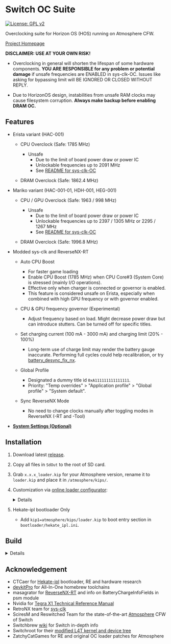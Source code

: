 # Switch OC Suite

[![License: GPL v2](https://img.shields.io/badge/License-GPL_v2-blue.svg)](https://www.gnu.org/licenses/old-licenses/gpl-2.0.en.html)

Overclocking suite for Horizon OS (HOS) running on Atmosphere CFW.

[Project Homepage](https://sintez.io/configurator.html)

**DISCLAIMER: USE AT YOUR OWN RISK!**

- Overclocking in general will shorten the lifespan of some hardware components. **YOU ARE RESPONSIBLE for any problem or potential damage** if unsafe frequencies are ENABLED in sys-clk-OC. Issues like asking for bypassing limit will BE IGNORED OR CLOSED WITHOUT REPLY.

- Due to HorizonOS design, instabilities from unsafe RAM clocks may cause filesystem corruption. **Always make backup before enabling DRAM OC.**

## Features

- Erista variant (HAC-001)
  - CPU Overclock (Safe: 1785 MHz)
    - Unsafe
      - Due to the limit of board power draw or power IC
      - Unlockable frequencies up to 2091 MHz
      - See [README for sys-clk-OC](https://github.com/Cooler3D/Switch-OC-Suite/blob/master/Source/sys-clk-OC/README.md)

  - DRAM Overclock (Safe: 1862.4 MHz)

- Mariko variant (HAC-001-01, HDH-001, HEG-001)
  - CPU / GPU Overclock (Safe: 1963 / 998 MHz)
    - Unsafe
      - Due to the limit of board power draw or power IC
      - Unlockable frequencies up to 2397 / 1305 MHz or 2295 / 1267 MHz
      - See [README for sys-clk-OC](https://github.com/KazushiMe/Cooler3D/blob/master/Source/sys-clk-OC/README.md)

  - DRAM Overclock (Safe: 1996.8 MHz)

- Modded sys-clk and ReverseNX-RT
  - Auto CPU Boost
    - For faster game loading
    - Enable CPU Boost (1785 MHz) when CPU Core#3 (System Core) is stressed (mainly I/O operations).
    - Effective only when charger is connected or governor is enabled.
    - This feature is considered unsafe on Erista, especially when combined with high GPU frequency or with governor enabled.

  - CPU & GPU frequency governor (Experimental)
    - Adjust frequency based on load. Might decrease power draw but can introduce stutters. Can be turned off for specific titles.

  - Set charging current (100 mA - 3000 mA) and charging limit (20% - 100%)
    - Long-term use of charge limit may render the battery gauge inaccurate. Performing full cycles could help recalibration, or try [battery_desync_fix_nx](https://github.com/CTCaer/battery_desync_fix_nx).

  - Global Profile
    - Designated a dummy title id `0xA111111111111111`.
    - Priority: "Temp overrides" > "Application profile" > "Global profile" > "System default".

  - Sync ReverseNX Mode
    - No need to change clocks manually after toggling modes in ReverseNX (-RT and -Tool)

- **[System Settings (Optional)](https://github.com/Cooler3D/Switch-OC-Suite/blob/master/system_settings.md)**


## Installation

1. Download latest [release](https://github.com/Cooler3D/Switch-OC-Suite/releases).

2. Copy all files in `SdOut` to the root of SD card.

3. Grab `x.x.x_loader.kip` for your Atmosphere version, rename it to `loader.kip` and place it in `/atmosphere/kips/`.

4. Customization via [online loader configurator](https://sintez.io/configurator.html):
    <details>

    | Defaults   | Mariko        | Erista       |
    | ---------- | ------------- | ------------ |
    | CPU OC     | 2397 MHz Max  | 2091 MHz Max |
    | CPU Boost  | 1785 MHz      | N/A          |
    | CPU Volt   | 1235 mV Max   | 1235 mV Max  |
    | GPU OC     | 1305 MHz Max  | N/A          |
    | RAM OC     | 1996 MHz Max  | 1862 MHz Max |
    | RAM Volt   | Disabled      | Disabled     |
    | RAM Timing | Auto-Adjusted | N/A          |

    </details>

5. Hekate-ipl bootloader Only
   - Add `kip1=atmosphere/kips/loader.kip` to boot entry section in `bootloader/hekate_ipl.ini`.


## Build

<details>

Grab necessary patches from the repo, then compile sys-clk, ReverseNX-RT and Atmosphere loader with devkitpro.

Before compiling Atmosphere loader, run `patch.py` in `Atmosphere/stratosphere/loader/source/` to insert oc module into loader sysmodule.

When compilation is done, uncompress the kip to make it work with configurator: `hactool -t kip1 Atmosphere/stratosphere/loader/out/nintendo_nx_arm64_armv8a/release/loader.kip --uncompress=./loader.kip`

</details>


## Acknowledgement

- CTCaer for [Hekate-ipl](https://github.com/CTCaer/hekate) bootloader, RE and hardware research
- [devkitPro](https://devkitpro.org/) for All-In-One homebrew toolchains
- masagrator for [ReverseNX-RT](https://github.com/masagrator/ReverseNX-RT) and info on BatteryChargeInfoFields in psm module
- Nvidia for [Tegra X1 Technical Reference Manual](https://developer.nvidia.com/embedded/dlc/tegra-x1-technical-reference-manual)
- RetroNX team for [sys-clk](https://github.com/retronx-team/sys-clk)
- SciresM and Reswitched Team for the state-of-the-art [Atmosphere](https://github.com/Atmosphere-NX/Atmosphere) CFW of Switch
- Switchbrew [wiki](http://switchbrew.org/wiki/) for Switch in-depth info
- Switchroot for their [modified L4T kernel and device tree](https://gitlab.com/switchroot/kernel)
- ZatchyCatGames for RE and original OC loader patches for Atmosphere
